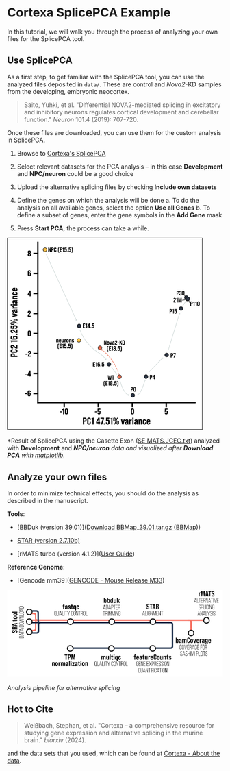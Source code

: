 # Cortexa SplicePCA Example

In this tutorial, we will walk you through the process of analyzing your own files for the SplicePCA tool.

## Use SplicePCA

As a first step, to get familiar with the SplicePCA tool, you can use the analyzed files deposited in `data/`. These are control and *Nova2*-KD samples from the developing, embryonic neocortex. 

> Saito, Yuhki, et al. "Differential NOVA2-mediated splicing in excitatory and inhibitory neurons regulates cortical development and cerebellar function." *Neuron* 101.4 (2019): 707-720.

Once these files are downloaded, you can use them for the custom analysis in SplicePCA. 

1. Browse to [Cortexa's SplicePCA]([Cortexa](https://cortexa-rna.com/pca)) 

2. Select relevant datasets for the PCA analysis – in this case **Development** and **NPC/neuron** could be a good choice

3. Upload the alternative splicing files by checking **Include own datasets**

4. Define the genes on which the analysis will be done
   a. To do the analysis on all available genes, select the option **Use all Genes**
   b. To define a subset of genes, enter the gene symbols in the **Add Gene** mask

5. Press **Start PCA**, the process can take a while.

<img title="raw" src="graphics/nova2kd.svg" alt="raw synapse" width="457">

*Result of SplicePCA using the Casette Exon ([SE.MATS.JCEC.txt](data/SE.MATS.JCEC.txt)) analyzed with **Development** and ***NPC/neuron** data and visualized after **Download PCA** with [matplotlib](https://matplotlib.org/).*

## Analyze your own files

In order to minimize technical effects, you should do the analysis as described in the manuscript.

**Tools**:

- [BBDuk (version 39.01)]([Download BBMap_39.01.tar.gz (BBMap)](https://sourceforge.net/projects/bbmap/files/BBMap_39.01.tar.gz/download))

- [STAR (version 2.7.10b)](https://github.com/alexdobin/STAR/releases/download/2.7.11b/STAR_2.7.11b.zip)

- [rMATS turbo (version 4.1.2)]([User Guide](https://rnaseq-mats.sourceforge.io/rmats4.0.1/user_guide.htm))

**Reference Genome**:

- [Gencode mm39]([GENCODE - Mouse Release M33](https://www.gencodegenes.org/mouse/release_M33.html))


<img title="Analysis Pipeline" src="graphics/pipeline_graph.svg" alt="pipeline" width="594">

*Analysis pipeline for alternative splicing*

## Hot to Cite

> Weißbach, Stephan, et al. "Cortexa – a comprehensive resource for studying gene expression and alternative splicing in the murine brain." *biorxiv* (2024).

and the data sets that you used, which can be found at [Cortexa - About the data]([https://cortexa-rna.com/about]).
